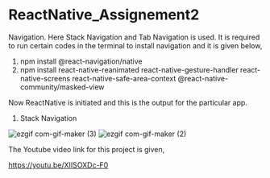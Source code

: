 
# ReactNative_Assignement2
Navigation.
Here Stack Navigation and Tab Navigation is used.
It is required to run certain codes in the terminal to install navigation and it is given below,

 1. npm install @react-navigation/native
 2. npm install react-native-reanimated react-native-gesture-handler react-native-screens react-native-safe-area-context @react-native-community/masked-view

Now ReactNative is initiated and this is the output for the particular app.
1. Stack Navigation 

![ezgif com-gif-maker (3)](https://user-images.githubusercontent.com/84028364/124508637-f73eae80-dded-11eb-91f1-4c13caa9da9e.gif)
![ezgif com-gif-maker (2)](https://user-images.githubusercontent.com/84028364/124508641-f9a10880-dded-11eb-8c86-f6179a27c4e4.gif)


The Youtube video link for this project is given,                                                                                                                                       

https://youtu.be/XIISOXDc-F0 

